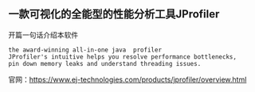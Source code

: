 ## 一款可视化的全能型的性能分析工具JProfiler

开篇一句话介绍本软件

```
the award-winning all-in-one java  profiler
JProfiler's intuitive helps you resolve performance bottlenecks, 
pin down memory leaks and understand threading issues.
```





















官网：https://www.ej-technologies.com/products/jprofiler/overview.html

